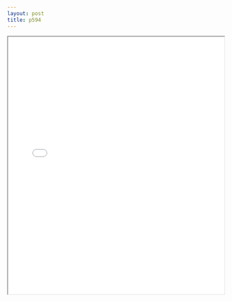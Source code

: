 ```yaml
---
layout: post
title: p594
---
```


<div class="pdf-container">
<iframe src="/ea/assets/pdfs/p594.pdf" height="600" width="100%" allowFullScreen="true"></iframe>
</div>

